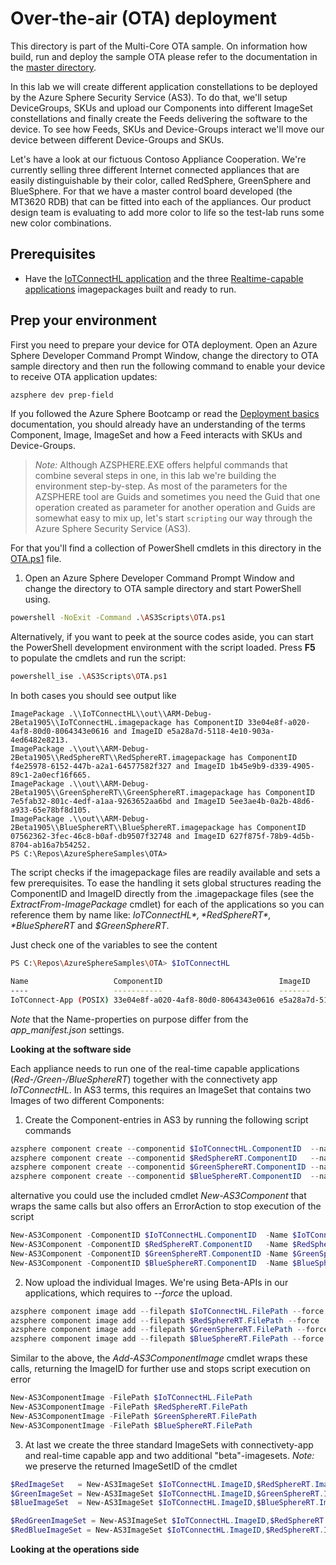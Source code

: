 # Over-the-air (OTA) deployment

This directory is part of the Multi-Core OTA sample. On information how build, run and deploy the sample OTA please refer 
to the documentation in the [master directory](../README.MD).

In this lab we will create different application constellations to be deployed by the Azure Sphere Security Service (AS3). To do that, 
we'll setup DeviceGroups, SKUs and upload our Components into different ImageSet constellations and finally 
create the Feeds delivering the software to the device. 
To see how Feeds, SKUs and Device-Groups interact we'll move our device between different Device-Groups and SKUs.

Let's have a look at our fictuous Contoso Appliance Cooperation. We're currently selling three different Internet connected appliances
that are easily distinguishable by their color, called RedSphere, GreenSphere and BlueSphere. For that we have a master control board developed
 (the MT3620 RDB) that can be fitted into each of the appliances. Our product design team is evaluating to add more color to life
so the test-lab runs some new color combinations.
  
## Prerequisites

- Have the [IoTConnectHL application](../IoTConnectHL/README.MD) and the three [Realtime-capable applications](../RedSphereRT/README.MD) imagepackages built and ready to run.

## Prep your environment 
First you need to prepare your device for OTA deployment. Open an Azure Sphere Developer Command Prompt Window, change the directory to OTA sample directory and then
run the following command to enable your device to receive OTA application updates:
```sh
azsphere dev prep-field
```

If you followed the Azure Sphere Bootcamp or read the [Deployment basics](https://docs.microsoft.com/en-us/azure-sphere/deployment/deployment-concepts) documentation, you
should already have an understanding of the terms Component, Image, ImageSet and how a Feed interacts with SKUs and Device-Groups.

>*Note:* Although AZSPHERE.EXE offers helpful commands that combine several steps in one, in this lab we're building the
>environment step-by-step. As most of the parameters for the AZSPHERE tool are Guids and sometimes you need the Guid
>that one operation created as parameter for another operation and Guids are somewhat easy to mix up, let's start ```scripting``` our way 
>through the Azure Sphere Security Service (AS3).

For that you'll find a collection of PowerShell cmdlets in this directory in the [OTA.ps1](./OTA.ps1) file.

1. Open an Azure Sphere Developer Command Prompt Window and change the directory to OTA sample directory and start PowerShell using. 
```sh
powershell -NoExit -Command .\AS3Scripts\OTA.ps1
```

Alternatively, if you want to peek at the source codes aside, you can start the PowerShell development environment with the script loaded. 
Press **F5** to populate the cmdlets and run the script:
```sh
powershell_ise .\AS3Scripts\OTA.ps1
```

In both cases you should see output like
```
ImagePackage .\\IoTConnectHL\\out\\ARM-Debug-2Beta1905\\IoTConnectHL.imagepackage has ComponentID 33e04e8f-a020-4af8-80d0-8064343e0616 and ImageID e5a28a7d-5118-4e10-903a-4ed6482e8213.
ImagePackage .\\out\\ARM-Debug-2Beta1905\\RedSphereRT\\RedSphereRT.imagepackage has ComponentID f4e25978-6152-447b-a2a1-64577582f327 and ImageID 1b45e9b9-d339-4905-89c1-2a0ecf16f665.
ImagePackage .\\out\\ARM-Debug-2Beta1905\\GreenSphereRT\\GreenSphereRT.imagepackage has ComponentID 7e5fab32-801c-4edf-a1aa-9263652aa6bd and ImageID 5ee3ae4b-0a2b-48d6-a933-65e78bf8d105.
ImagePackage .\\out\\ARM-Debug-2Beta1905\\BlueSphereRT\\BlueSphereRT.imagepackage has ComponentID 07562362-3fec-46c8-b0af-db9507f32748 and ImageID 627f875f-78b9-4d5b-8704-ab16a7b54252.
PS C:\Repos\AzureSphereSamples\OTA>
```

The script checks if the imagepackage files are readily available and sets a few prerequisites. To ease the handling 
it sets global structures reading the ComponentID and ImageID directly from the .imagepackage files (see the *ExtractFrom-ImagePackage* cmdlet) 
for each of the applications so you can reference them by name like: *$IoTConnectHL*, *RedSphereRT*, *$BlueSphereRT* and *$GreenSphereRT*. 

Just check one of the variables to see the content
```sh
PS C:\Repos\AzureSphereSamples\OTA> $IoTConnectHL

Name                   ComponentID                          ImageID                              FilePath                                                            
----                   -----------                          -------                              --------                                                            
IoTConnect-App (POSIX) 33e04e8f-a020-4af8-80d0-8064343e0616 e5a28a7d-5118-4e10-903a-4ed6482e8213 .\\IoTConnectHL\\out\\ARM-Debug-2Beta1905\\IoTConnectHL.imagepackage
```
*Note* that the Name-properties on purpose differ from the *app_manifest.json* settings.

**Looking at the software side**

Each appliance needs to run one of the real-time capable applications (*Red-/Green-/BlueSphereRT*) together with the connectivety app *IoTConnectHL*.
In AS3 terms, this requires an ImageSet that contains two Images of two different Components:
1. Create the Component-entries in AS3 by running the following script commands
```powershell
azsphere component create --componentid $IoTConnectHL.ComponentID  --name $IoTConnectHL.Name
azsphere component create --componentid $RedSphereRT.ComponentID   --name $RedSphereRT.Name
azsphere component create --componentid $GreenSphereRT.ComponentID --name $GreenSphereRT.Name
azsphere component create --componentid $BlueSphereRT.ComponentID  --name $BlueSphereRT.Name
```
alternative you could use the included cmdlet *New-AS3Component* that wraps the same calls but also offers an ErrorAction to stop execution of the script
```powershell
New-AS3Component -ComponentID $IoTConnectHL.ComponentID  -Name $IoTConnectHL.Name
New-AS3Component -ComponentID $RedSphereRT.ComponentID   -Name $RedSphereRT.Name
New-AS3Component -ComponentID $GreenSphereRT.ComponentID -Name $GreenSphereRT.Name
New-AS3Component -ComponentID $BlueSphereRT.ComponentID  -Name $BlueSphereRT.Name
```
2. Now upload the individual Images. We're using Beta-APIs in our applications, which requires to *--force* the upload.
```powershell
azsphere component image add --filepath $IoTConnectHL.FilePath --force
azsphere component image add --filepath $RedSphereRT.FilePath --force
azsphere component image add --filepath $GreenSphereRT.FilePath --force
azsphere component image add --filepath $BlueSphereRT.FilePath --force
```
Similar to the above, the *Add-AS3ComponentImage* cmdlet wraps these calls, returning the ImageID for further use and stops script execution on error
```powershell
New-AS3ComponentImage -FilePath $IoTConnectHL.FilePath
New-AS3ComponentImage -FilePath $RedSphereRT.FilePath
New-AS3ComponentImage -FilePath $GreenSphereRT.FilePath
New-AS3ComponentImage -FilePath $BlueSphereRT.FilePath
```
3. At last we create the three standard ImageSets with connectivety-app and real-time capable app and two additional "beta"-imagesets.
*Note:* we preserve the returned ImageSetID of the cmdlet
```powershell
$RedImageSet   = New-AS3ImageSet $IoTConnectHL.ImageID,$RedSphereRT.ImageID   -Name "Connected-RedSphere v1.0"
$GreenImageSet = New-AS3ImageSet $IoTConnectHL.ImageID,$GreenSphereRT.ImageID -Name "Connected-GreenSphere v1.0"
$BlueImageSet  = New-AS3ImageSet $IoTConnectHL.ImageID,$BlueSphereRT.ImageID  -Name "Connected-RedSphere v1.0"

$RedGreenImageSet = New-AS3ImageSet $IoTConnectHL.ImageID,$RedSphereRT.ImageID,$GreenSphereRT.ImageID  -Name "Connected-RedGreenSphere Beta1"
$RedBlueImageSet = New-AS3ImageSet $IoTConnectHL.ImageID,$RedSphereRT.ImageID,$BlueSphereRT.ImageID   -Name "Connected-RedBlueSphere Beta1"
```

**Looking at the operations side**
